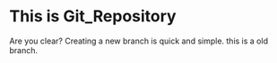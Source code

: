 # This is Git_Repository
Are you clear?
Creating a new branch is quick and simple.
this is a old branch.
